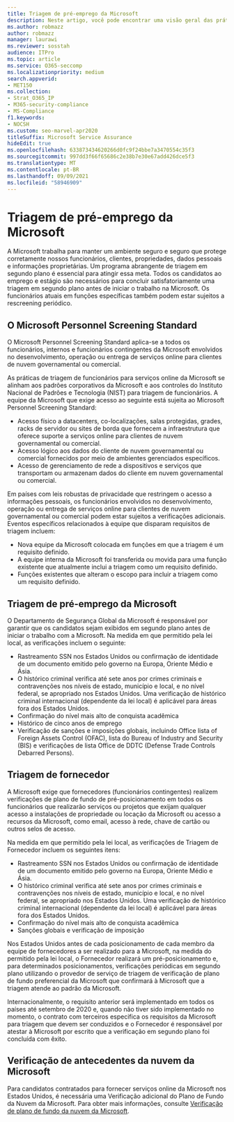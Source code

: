 ```yaml
---
title: Triagem de pré-emprego da Microsoft
description: Neste artigo, você pode encontrar uma visão geral das práticas de triagem de pré-emprego da Microsoft para Microsoft 365.
ms.author: robmazz
author: robmazz
manager: laurawi
ms.reviewer: sosstah
audience: ITPro
ms.topic: article
ms.service: O365-seccomp
ms.localizationpriority: medium
search.appverid:
- MET150
ms.collection:
- Strat_O365_IP
- M365-security-compliance
- MS-Compliance
f1.keywords:
- NOCSH
ms.custom: seo-marvel-apr2020
titleSuffix: Microsoft Service Assurance
hideEdit: true
ms.openlocfilehash: 633873434620266d0fc9f24bbe7a3470554c35f3
ms.sourcegitcommit: 997dd3f66f65686c2e38b7e30e67add426dce5f3
ms.translationtype: MT
ms.contentlocale: pt-BR
ms.lasthandoff: 09/09/2021
ms.locfileid: "58946909"
---
```

# <a name="microsoft-pre-employment-screening"></a>Triagem de pré-emprego da Microsoft

A Microsoft trabalha para manter um ambiente seguro e seguro que protege corretamente nossos funcionários, clientes, propriedades, dados pessoais e informações proprietárias. Um programa abrangente de triagem em segundo plano é essencial para atingir essa meta. Todos os candidatos ao emprego e estágio são necessários para concluir satisfatoriamente uma triagem em segundo plano antes de iniciar o trabalho na Microsoft. Os funcionários atuais em funções específicas também podem estar sujeitos a rescreening periódico.

## <a name="the-microsoft-personnel-screening-standard"></a>O Microsoft Personnel Screening Standard

O Microsoft Personnel Screening Standard aplica-se a todos os funcionários, internos e funcionários contingentes da Microsoft envolvidos no desenvolvimento, operação ou entrega de serviços online para clientes de nuvem governamental ou comercial.

As práticas de triagem de funcionários para serviços online da Microsoft se alinham aos padrões corporativos da Microsoft e aos controles do Instituto Nacional de Padrões e Tecnologia (NIST) para triagem de funcionários. A equipe da Microsoft que exige acesso ao seguinte está sujeita ao Microsoft Personnel Screening Standard:

- Acesso físico a datacenters, co-localizações, salas protegidas, grades, racks de servidor ou sites de borda que fornecem a infraestrutura que oferece suporte a serviços online para clientes de nuvem governamental ou comercial.
- Acesso lógico aos dados do cliente de nuvem governamental ou comercial fornecidos por meio de ambientes gerenciados específicos.
- Acesso de gerenciamento de rede a dispositivos e serviços que transportam ou armazenam dados do cliente em nuvem governamental ou comercial.

Em países com leis robustas de privacidade que restringem o acesso a informações pessoais, os funcionários envolvidos no desenvolvimento, operação ou entrega de serviços online para clientes de nuvem governamental ou comercial podem estar sujeitos a verificações adicionais. Eventos específicos relacionados à equipe que disparam requisitos de triagem incluem:

- Nova equipe da Microsoft colocada em funções em que a triagem é um requisito definido.
- A equipe interna da Microsoft foi transferida ou movida para uma função existente que atualmente inclui a triagem como um requisito definido.
- Funções existentes que alteram o escopo para incluir a triagem como um requisito definido.

## <a name="microsoft-pre-employment-screening"></a>Triagem de pré-emprego da Microsoft

O Departamento de Segurança Global da Microsoft é responsável por garantir que os candidatos sejam exibidos em segundo plano antes de iniciar o trabalho com a Microsoft.
Na medida em que permitido pela lei local, as verificações incluem o seguinte:

- Rastreamento SSN nos Estados Unidos ou confirmação de identidade de um documento emitido pelo governo na Europa, Oriente Médio e Ásia.
- O histórico criminal verifica até sete anos por crimes criminais e contravenções nos níveis de estado, município e local, e no nível federal, se apropriado nos Estados Unidos. Uma verificação de histórico criminal internacional (dependente da lei local) é aplicável para áreas fora dos Estados Unidos.
- Confirmação do nível mais alto de conquista acadêmica
- Histórico de cinco anos de emprego
- Verificação de sanções e imposições globais, incluindo Office lista of Foreign Assets Control (OFAC), lista do Bureau of Industry and Security (BIS) e verificações de lista Office de DDTC (Defense Trade Controls Debarred Persons).

## <a name="supplier-screening"></a>Triagem de fornecedor

A Microsoft exige que fornecedores (funcionários contingentes) realizem verificações de plano de fundo de pré-posicionamento em todos os funcionários que realizarão serviços ou projetos que exijam qualquer acesso a instalações de propriedade ou locação da Microsoft ou acesso a recursos da Microsoft, como email, acesso à rede, chave de cartão ou outros selos de acesso.

Na medida em que permitido pela lei local, as verificações de Triagem de Fornecedor incluem os seguintes itens:

- Rastreamento SSN nos Estados Unidos ou confirmação de identidade de um documento emitido pelo governo na Europa, Oriente Médio e Ásia.
- O histórico criminal verifica até sete anos por crimes criminais e contravenções nos níveis de estado, município e local, e no nível federal, se apropriado nos Estados Unidos. Uma verificação de histórico criminal internacional (dependente da lei local) é aplicável para áreas fora dos Estados Unidos.
- Confirmação do nível mais alto de conquista acadêmica
- Sanções globais e verificação de imposição

Nos Estados Unidos antes de cada posicionamento de cada membro da equipe de fornecedores a ser realizado para a Microsoft, na medida do permitido pela lei local, o Fornecedor realizará um pré-posicionamento e, para determinados posicionamentos, verificações periódicas em segundo plano utilizando o provedor de serviço de triagem de verificação de plano de fundo preferencial da Microsoft que confirmará à Microsoft que a triagem atende ao padrão da Microsoft. 

Internacionalmente, o requisito anterior será implementado em todos os países até setembro de 2020 e, quando não tiver sido implementado no momento, o contrato com terceiros especifica os requisitos da Microsoft para triagem que devem ser conduzidos e o Fornecedor é responsável por atestar à Microsoft por escrito que a verificação em segundo plano foi concluída com êxito.

## <a name="microsoft-cloud-background-check"></a>Verificação de antecedentes da nuvem da Microsoft

Para candidatos contratados para fornecer serviços online da Microsoft nos Estados Unidos, é necessária uma Verificação adicional do Plano de Fundo da Nuvem da Microsoft. Para obter mais informações, consulte [Verificação de plano de fundo da nuvem da Microsoft](assurance-cloud-background-check.md).